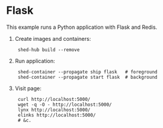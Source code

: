 # Flask

This example runs a Python application with Flask and Redis.

1. Create images and containers:

        shed-hub build --remove

2. Run application:

        shed-container --propagate ship flask   # foreground
        shed-container --propagate start flask  # background

3. Visit page:

        curl http://localhost:5000/
        wget -q -O - http://localhost:5000/
        lynx http://localhost:5000/
        elinks http://localhost:5000/
        # &c.
